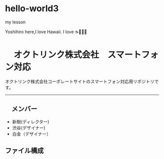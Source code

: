 # hello-world3
my lesson

Yoshihiro here,I love Hawaii.
I love :coffee::pizza::beer::tea:


# 　オクトリンク株式会社　スマートフォン対応
オクトリンク株式会社コーポレートサイトのスマートフォン対応用リポジトリです。

--- 

## 　メンバー
* 新樹(ディレクター)
* 渋谷(デザイナー)
* 白金（デザイナー）

## ファイル構成



